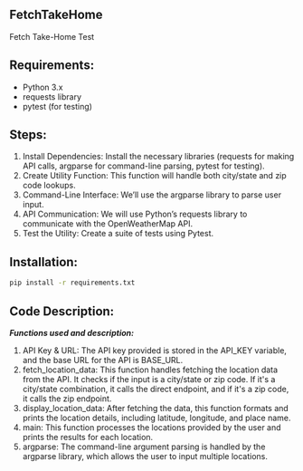 ## FetchTakeHome
Fetch Take-Home Test

## Requirements:
- Python 3.x
- requests library
- pytest (for testing)


## Steps:
1. Install Dependencies: Install the necessary libraries (requests for making API calls, argparse for command-line parsing, pytest for testing).
2. Create Utility Function: This function will handle both city/state and zip code lookups. 
3. Command-Line Interface: We’ll use the argparse library to parse user input. 
4. API Communication: We will use Python’s requests library to communicate with the OpenWeatherMap API. 
5. Test the Utility: Create a suite of tests using Pytest.

## Installation:
```bash
pip install -r requirements.txt
```

## Code Description:
**_Functions used and description:_**

1. API Key & URL: The API key provided is stored in the API_KEY variable, and the base URL for the API is BASE_URL. 
2. fetch_location_data: This function handles fetching the location data from the API. It checks if the input is a city/state or zip code. If it's a city/state combination, it calls the direct endpoint, and if it's a zip code, it calls the zip endpoint. 
3. display_location_data: After fetching the data, this function formats and prints the location details, including latitude, longitude, and place name. 
4. main: This function processes the locations provided by the user and prints the results for each location. 
5. argparse: The command-line argument parsing is handled by the argparse library, which allows the user to input multiple locations.